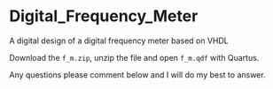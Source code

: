 # Digital_Frequency_Meter
A digital design of a digital frequency meter based on VHDL

Download the `f_m.zip`, unzip the file and open `f_m.qdf` with Quartus.

Any questions please comment below and I will do my best to answer.

